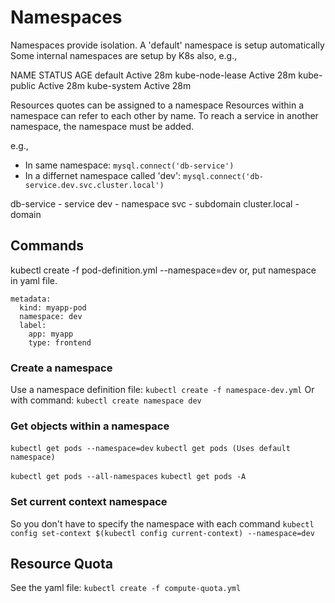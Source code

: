 # Namespaces
Namespaces provide isolation. A 'default' namespace is setup automatically
Some internal namespaces are setup by K8s also, e.g.,

NAME              STATUS   AGE
default           Active   28m
kube-node-lease   Active   28m
kube-public       Active   28m
kube-system       Active   28m

Resources quotes can be assigned to a namespace
Resources within a namespace can refer to each other by name.
To reach a service in another namespace, the namespace must be added.

e.g.,
- In same namespace:
`mysql.connect('db-service')`
- In a differnet namespace called 'dev':
`mysql.connect('db-service.dev.svc.cluster.local')`

db-service - service
dev - namespace
svc - subdomain
cluster.local - domain

## Commands
kubectl create -f pod-definition.yml --namespace=dev
or, put namespace in yaml file.

```
metadata:
  kind: myapp-pod
  namespace: dev
  label:
    app: myapp
    type: frontend  
```

### Create a namespace
Use a namespace definition file:
`kubectl create -f namespace-dev.yml`
Or with command:
`kubectl create namespace dev`

### Get objects within a namespace
`kubectl get pods --namespace=dev`
`kubectl get pods (Uses default namespace)`

`kubectl get pods --all-namespaces`
`kubectl get pods -A`

### Set current context namespace
So you don't have to specify the namespace with each command
`kubectl config set-context $(kubectl config current-context) --namespace=dev`

## Resource Quota
See the yaml file:
`kubectl create -f compute-quota.yml`

